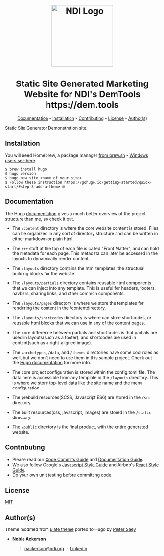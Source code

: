 <h1 align="center">
  <a href="https://www.ndi.org/"><img src="https://www.ndi.org/sites/all/themes/ndi/images/NDI_logo_svg.svg" alt="NDI Logo" width="200"></a>
</h1>

<h1 align="center">
  Static Site Generated Marketing Website for NDI's DemTools https://dem.tools
</h1>

<p align="center">
  <a href="#documentation">Documentation</a> - 
  <a href="#installation">Installation</a> - 
  <a href="#contributing">Contributing</a> - 
  <a href="#license">License</a> - 
  <a href="#authors">Author(s)</a>
</p>

Static Site Generator Demonstration site.


## Installation
You will need Homebrew, a package manager [from brew.sh](https://brew.sh/) - [Windows users see here](https://gohugo.io/getting-started/installing).
```
$ brew install hugo
$ hugo version
$ hugo new site <name of your site>
$ Follow these instruction https://gohugo.io/getting-started/quick-start/#step-3-add-a-theme 🤓
```

## Documentation

The Hugo [documentation](https://gohugo.io/overview/introduction/) gives a much better overview of the project structure than me, so check it out.

* The `/content` directory is where the core website content is stored. Files can be organized in any sort of directory structure and can be written in either markdown or plain html.

* The `+++` stuff at the top of each file is called "Front Matter", and can hold the metadata for each page. This metadata can later be accessed in the layouts to dynamically render content.

* The `/layouts` directory contains the html templates, the structural building blocks for the website.

* The `/layouts/partials` directory contains reusable html components that we can inject into any template. This is useful for headers, footers, navbars, sharing links, and other common components.

* The `/layouts/pages` directory is where we store the templates for rendering the content in the /contentdirectory.

* The `/layouts/shortcodes` directory is where can store shortcodes, or reusable html blocks that we can use in any of the content pages.

* The core difference between partials and shortcodes is that partials are used in layouts(such as a footer), and shortcodes are used in content(such as a right-aligned image).

* The `/archetypes`, `/data`, and `/themes` directories have some cool roles as well, but we don't need to use them in this sample project. Check out the [Hugo documentation](https://gohugo.io/overview/introduction/) for more info.

* The core project configuration is stored within the config.toml file. The data here is accessible from any template in the `/layouts` directory. This is where we store top-level data like the site name and the menu configuration.

* The prebuild resources(SCSS, Javascript ES6) are stored in the `/src` directory.

* The built resources(css, javascript, images) are stored in the `/static` directory.

* The `/public` directory is the final product, with the entire generated website.


## Contributing

* Please read our [Code Commits Guide](https://github.com/nditech/git-styleguide) and [Documentation Guide](https://github.com/nditech/standardized-README).
* We also follow Google's [Javascript Style Guide](https://google.github.io/styleguide/jsguide.html) and Airbnb's [React Style Guide](https://github.com/airbnb/javascript/tree/master/react).
* Do your own unit testing before committing code.

## License

[MIT](./LICENSE)

## Author(s)
Theme modified from [Elate theme](https://freehtml5.co/) ported to Hugo by [Pieter Saey](http://saey55.gitlab.io/pietercv)

* <b>Noble Ackerson</b>
    > nackerson@ndi.org &nbsp;&middot;&nbsp;
    > [LinkedIn](https://www.linkedin.com/in/noblea)
